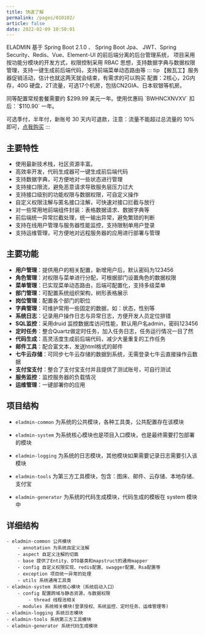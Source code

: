 ```yaml
---
title: 快速了解
permalink: /pages/010102/
article: false
date: 2022-02-09 10:50:01
---
```


ELADMIN 基于 Spring Boot 2.1.0 、 Spring Boot Jpa、 JWT、Spring Security、Redis、Vue、Element-UI 的前后端分离的后台管理系统，
项目采用按功能分模块的开发方式，权限控制采用 RBAC 思想，支持数据字典与数据权限管理，支持一键生成前后端代码，支持前端菜单动态路由等
::: tip 【搬瓦工】服务器促销活动，估计也就这两天就会结束，有需求的可以购买
配置：2核心，2G内存，40G 硬盘，2T流量，可选17个机房，包括CN2GIA、日本软银等机房。

同等配置常规套餐需要约 $299.99 美元一年。使用优惠码 `BWHNCXNVXV` 扣后：`$110.90` 一年。

可选季付，半年付，新账号 30 天内可退款，注意：流量不能超过总流量的 10% 即可，[点我购买](https://bwh81.net/aff.php?aff=70876&pid=131)
:::
## 主要特性
- 使用最新技术栈，社区资源丰富。
- 高效率开发，代码生成器可一键生成前后端代码
- 支持数据字典，可方便地对一些状态进行管理
- 支持接口限流，避免恶意请求导致服务层压力过大
- 支持接口级别的功能权限与数据权限，可自定义操作
- 自定义权限注解与匿名接口注解，可快速对接口拦截与放行
- 对一些常用地前端组件封装：表格数据请求、数据字典等
- 前后端统一异常拦截处理，统一输出异常，避免繁琐的判断
- 支持在线用户管理与服务器性能监控，支持限制单用户登录
- 支持运维管理，可方便地对远程服务器的应用进行部署与管理

## 主要功能
- **用户管理**：提供用户的相关配置，新增用户后，默认密码为123456
- **角色管理**：对权限与菜单进行分配，可根据部门设置角色的数据权限
- **菜单管理**：已实现菜单动态路由，后端可配置化，支持多级菜单
- **部门管理**：可配置系统组织架构，树形表格展示
- **岗位管理**：配置各个部门的职位
- **字典管理**：可维护常用一些固定的数据，如：状态，性别等
- **系统日志**：记录用户操作日志与异常日志，方便开发人员定位排错
- **SQL监控**：采用druid 监控数据库访问性能，默认用户名admin，密码123456
- **定时任务**：整合Quartz做定时任务，加入任务日志，任务运行情况一目了然
- **代码生成**：高灵活度生成前后端代码，减少大量重复的工作任务
- **邮件工具**：配合富文本，发送html格式的邮件
- **七牛云存储**：可同步七牛云存储的数据到系统，无需登录七牛云直接操作云数据
- **支付宝支付**：整合了支付宝支付并且提供了测试账号，可自行测试
- **服务监控**：监控服务器的负载情况
- **运维管理**：一键部署你的应用

## 项目结构

- `eladmin-common` 为系统的公共模块，各种工具类，公共配置存在该模块

- `eladmin-system` 为系统核心模块也是项目入口模块，也是最终需要打包部署的模块

- `eladmin-logging` 为系统的日志模块，其他模块如果需要记录日志需要引入该模块

- `eladmin-tools` 为第三方工具模块，包含：图床、邮件、云存储、本地存储、支付宝

- `eladmin-generator` 为系统的代码生成模块，代码生成的模板在 system 模块中

## 详细结构
```
- eladmin-common 公共模块
    - annotation 为系统自定义注解
    - aspect 自定义注解的切面
    - base 提供了Entity、DTO基类和mapstruct的通用mapper
    - config 自定义权限实现、redis配置、swagger配置、Rsa配置等
    - exception 项目统一异常的处理
    - utils 系统通用工具类
- eladmin-system 系统核心模块（系统启动入口）
	- config 配置跨域与静态资源，与数据权限
	    - thread 线程池相关
	- modules 系统相关模块(登录授权、系统监控、定时任务、运维管理等)
- eladmin-logging 系统日志模块
- eladmin-tools 系统第三方工具模块
- eladmin-generator 系统代码生成模块
```

<Vssue :title="$title" />

